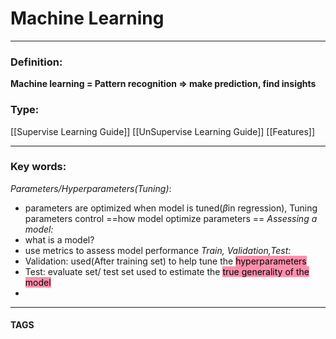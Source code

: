 # Machine Learning


---
### Definition:

**Machine learning = Pattern recognition => make prediction, find insights**

### Type:
[[Supervise Learning Guide]]
[[UnSupervise Learning Guide]]
[[Features]]



---

### Key words:
*Parameters/Hyperparameters(Tuning)*:
- parameters are optimized when model is tuned($\beta$in regression), Tuning parameters control ==how model optimize parameters ==
*Assessing a model:*
- what is a model?
- use metrics to assess model performance 
*Train, Validation,Test:*
- Validation: used(After training set) to help tune the <mark style="background: #FF5582A6;">hyperparameters</mark>
- Test: evaluate set/ test set used to estimate the <mark style="background: #FF5582A6;">true generality of the model </mark>
- 


---
#### TAGS